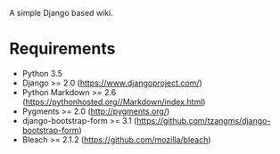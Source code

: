 A simple Django based wiki.

# Requirements

* Python 3.5
* Django >= 2.0 (https://www.djangoproject.com/)
* Python Markdown >= 2.6 (https://pythonhosted.org//Markdown/index.html)
* Pygments >= 2.0 (http://pygments.org/)
* django-bootstrap-form >= 3.1 (https://github.com/tzangms/django-bootstrap-form)
* Bleach >= 2.1.2 (https://github.com/mozilla/bleach)
